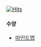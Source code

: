 
[![Hits](https://hits.seeyoufarm.com/api/count/incr/badge.svg?url=https%3A%2F%2Fgithub.com%2Fusiyoung&count_bg=%230969DA&title_bg=%230969DA&icon=microbit.svg&icon_color=%23E7E7E7&title=hits&edge_flat=false)](https://hits.seeyoufarm.com)

#### 수양
- [마인드맵](https://usiyoung.github.io/)

